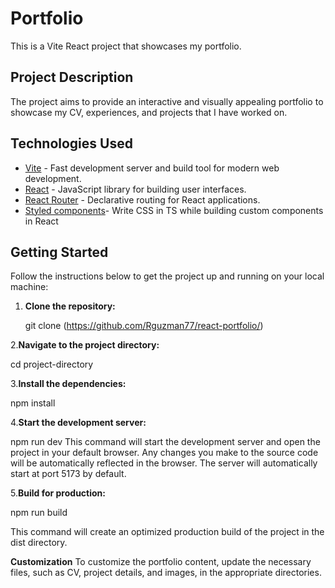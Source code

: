 # Portfolio

This is a Vite React project that showcases my portfolio.

## Project Description

The project aims to provide an interactive and visually appealing portfolio to showcase my CV, experiences, and projects that I have worked on.

## Technologies Used

- [Vite](https://vitejs.dev/) - Fast development server and build tool for modern web development.
- [React](https://reactjs.org/) - JavaScript library for building user interfaces.
- [React Router](https://reactrouter.com/) - Declarative routing for React applications.
- [Styled components](https://styled-components.com/)- Write CSS in TS while building custom components in React

## Getting Started

Follow the instructions below to get the project up and running on your local machine:

1. **Clone the repository:**

   
   git clone (https://github.com/Rguzman77/react-portfolio/)
   
2.**Navigate to the project directory:**

cd project-directory

3.**Install the dependencies:**

npm install

4.**Start the development server:**

npm run dev
This command will start the development server and open the project in your default browser. Any changes you make to the source code will be automatically reflected in the browser.
The server will automatically start at port 5173 by default.

5.**Build for production:**

npm run build

This command will create an optimized production build of the project in the dist directory.


**Customization**
To customize the portfolio content, update the necessary files, such as CV, project details, and images, in the appropriate directories.

